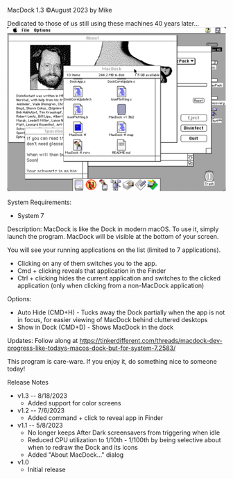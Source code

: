 MacDock 1.3 ©August 2023 by Mike

Dedicated to those of us still using these machines 40 years later...
![MacDock screenshot](screenshot_for_readme.png)

System Requirements:
* System 7

Description:
MacDock is like the Dock in modern macOS.
To use it, simply launch the program.  MacDock will be visible at the bottom of your screen.  

You will see your running applications on the list (limited to 7 applications).  

* Clicking on any of them switches you to the app.
* Cmd + clicking reveals that application in the Finder
* Ctrl + clicking hides the current application and switches to the clicked application (only when clicking from a non-MacDock application)

Options:
* Auto Hide (CMD+H) - Tucks away the Dock partially when the app is not in focus, for easier viewing of MacDock behind cluttered desktops
* Show in Dock (CMD+D) - Shows MacDock in the dock 

Updates:
Follow along at https://tinkerdifferent.com/threads/macdock-dev-progress-like-todays-macos-dock-but-for-system-7.2583/

This program is care-ware.  If you enjoy it, do something nice to someone today!

Release Notes
- v1.3 -- 8/18/2023
  - Added support for color screens
- v1.2 -- 7/6/2023
  - Added command + click to reveal app in Finder
- v1.1 -- 5/8/2023
  - No longer keeps After Dark screensavers from triggering when idle
  - Reduced CPU utilization to 1/10th - 1/100th by being selective about when to redraw the Dock and its icons
  - Added "About MacDock..." dialog
- v1.0
  - Initial release
